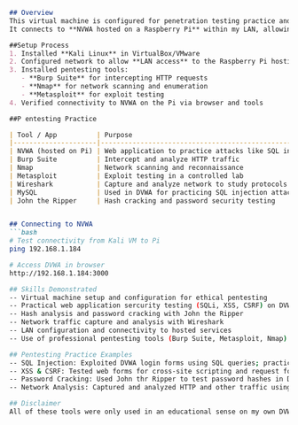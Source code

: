 ```markdown
## Overview
This virtual machine is configured for penetration testing practice and security research.  
It connects to **NVWA hosted on a Raspberry Pi** within my LAN, allowing ethical testing of web application vulnerabilities.-

##Setup Process
1. Installed **Kali Linux** in VirtualBox/VMware  
2. Configured network to allow **LAN access** to the Raspberry Pi hosting NVWA  
3. Installed pentesting tools:
   - **Burp Suite** for intercepting HTTP requests  
   - **Nmap** for network scanning and enumeration  
   - **Metasploit** for exploit testing  
4. Verified connectivity to NVWA on the Pi via browser and tools

##P entesting Practice

| Tool / App          | Purpose                                                            |
|---------------------|--------------------------------------------------------------------|
| NVWA (hosted on Pi) | Web application to practice attacks like SQL injection, XSS, CSRF  |
| Burp Suite          | Intercept and analyze HTTP traffic                                 |
| Nmap                | Network scanning and reconnaissance                                |
| Metasploit          | Exploit testing in a controlled lab                                |
| Wireshark           | Capture and analyze network to study protocols and vulnerabilities |
| MySQL               | Used in DVWA for practicing SQL injection attacks                  |
| John the Ripper     | Hash cracking and password security testing                        |


## Connecting to NVWA
```bash
# Test connectivity from Kali VM to Pi
ping 192.168.1.184

# Access DVWA in browser
http://192.168.1.184:3000

## Skills Demonstrated
-- Virtual machine setup and configuration for ethical pentesting
-- Practical web application sercurity testing (SQLi, XSS, CSRF) on DVWA using MySQL
-- Hash analysis and password cracking with John the Ripper
-- Network traffic capture and analysis with Wireshark
-- LAN configuration and connectivity to hosted services
-- Use of professional pentesting tools (Burp Suite, Metasploit, Nmap) in a controlled lab

## Pentesting Practice Examples
-- SQL Injection: Exploited DVWA login forms using SQL queries; practiced safely on MySQL database
-- XSS & CSRF: Tested web forms for cross-site scripting and request forgery vulnerabilities
-- Password Cracking: Used John thr Ripper to test password hashes in DVWA
-- Network Analysis: Captured and analyzed HTTP and other traffic using Wireshark

## Disclaimer
All of these tools were only used in an educational sense on my own DVWA in a controlled and secure LAN setting.
